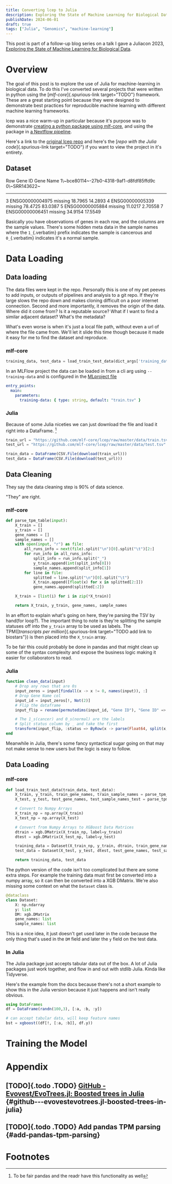 ```yaml
---
title: Converting lcep to Julia
description: Exploring the State of Machine Learning for Biological Data
publishDate: 2024-06-01
draft: true
tags: ["Julia", "Genomics", "machine-learning"]
---
```


This post is part of a follow-up blog series on a talk I gave a Juliacon
2023, [Exploring the State of Machine Learning for Biological
Data](https://live.juliacon.org/speaker/AA9NAK).

# Overview

The goal of this post is to explore the use of Julia for
machine-learning in biological data. To do this I\'ve converted several
projects that were written in python using the
[*mlf-core*]{.spurious-link target="TODO"} framework. These are a great
starting point because they were designed to demonstrate best practices
for reproducible machine learning with different machine learning
frameworks.

lcep was a nice warm-up in particular because it\'s purpose was to
demonstrate [creating a python package using
mlf-core](https://github.com/mlf-core/lcep-package), and using the
package in [a Nextflow
pipeline](https://github.com/mlf-core/nextflow-lcep).

Here\'s a link to the [original lcep
repo](https://github.com/Emiller88/state-of-ml-for-biology-julia/tree/main/lcep)
and here\'s the [*repo with the Julia code*]{.spurious-link
target="TODO"} if you want to view the project in it\'s entirety.

## Dataset

Row Gene ID Gene Name 1\\~bce80114~-27b0-4318-9af1-d8fdf85ffd9c 0\\~SRR143622~

---

3 ENSG00000004975 missing 18.7965 14.2893
4 ENSG00000005339 missing 78.4725 83.0387
5 ENSG00000005884 missing 11.0217 2.70558
7 ENSG00000006451 missing 34.9154 17.5549

Basically you have observations of genes in each row, and the columns
are the sample values. There\'s some hidden meta data in the sample
names where the `1_`{.verbatim} prefix indicates the sample is cancerous
and `0_`{.verbatim} indicates it\'s a normal sample.

# Data Loading

## Data loading

The data files were kept in the repo. Personally this is one of my pet
peeves to add inputs, or outputs of pipelines and analysis to a git
repo. If they\'re large slows the repo down and makes cloning difficult
on a poor internet connection. Second and more importantly, it removes
the origin of the data. Where did it come from? Is it a reputable
source? What if I want to find a similar adjacent dataset? What\'s the
metadata?

What\'s even worse is when it\'s just a local file path, without even a
url of where the file came from. We\'ll let it slide this time though
because it made it easy for me to find the dataset and reproduce.

### mlf-core

```python
training_data, test_data = load_train_test_data(dict_args['training_data'], dict_args['test_data'])
```

In an MLFlow project the data can be loaded in from a cli arg using
`--training-data` and is configured in the [MLproject
file](https://github.com/mlf-core/lcep/blob/d463c9984c5669659b2cb77ba7cac0ed0e270294/MLproject#L13-L22)

```yaml
entry_points:
  main:
    parameters:
      training-data: { type: string, default: "train.tsv" }
```

### Julia

Because of some Julia niceties we can just download the file and load it
right into a DataFrame. [^1]

```julia
train_url = "https://github.com/mlf-core/lcep/raw/master/data/train.tsv"
test_url = "https://github.com/mlf-core/lcep/raw/master/data/test.tsv"

train_data = DataFrame(CSV.File(download(train_url)))
test_data = DataFrame(CSV.File(download(test_url)))
```

## Data Cleaning

They say the data cleaning step is 90% of data science.

\"They\" are right.

### mlf-core

```python
def parse_tpm_table(input):
    X_train = []
    y_train = []
    gene_names = []
    sample_names = []
    with open(input, "r") as file:
        all_runs_info = next(file).split("\n")[0].split("\t")[2:]
        for run_info in all_runs_info:
            split_info = run_info.split("_")
            y_train.append(int(split_info[0]))
            sample_names.append(split_info[1])
        for line in file:
            splitted = line.split("\n")[0].split("\t")
            X_train.append([float(x) for x in splitted[2:]])
            gene_names.append(splitted[:2])

    X_train = [list(i) for i in zip(*X_train)]

    return X_train, y_train, gene_names, sample_names
```

In an effort to explain what\'s going on here, they\'re parsing the TSV
by hand(for loop?). The important thing to note is they\'re splitting
the sample statuses off into the `y_train` array to be used as labels.
The TPM([*transcripts per million*]{.spurious-link
target="TODO add link to biostars"}) is then placed into the `X_train`
array.

To be fair this could probably be done in pandas and that might clean up
some of the syntax complexity and expose the business logic making it
easier for collaborators to read.

### Julia

```julia
function clean_data(input)
    # Drop any rows that are 0s
    input_zeros = input[findall(x -> x != 0, names(input)), :]
    # Drop Gene Name col
    input_id = input_zeros[!, Not(2)]
    # Flip the dataframe
    input_flip = rename(permutedims(input_id, "Gene ID"), "Gene ID" => :status)

    # The 1_s(cancer) and 0_s(normal) are the labels
    # Split status column by _ and take the first
    transform(input_flip, :status => ByRow(x -> parse(Float64, split(x, "_")[1])) => :status)
end
```

Meanwhile in Julia, there\'s some fancy syntactical sugar going on that
may not make sense to new users but the logic is easy to follow.

## Data Loading

### mlf-core

```python
def load_train_test_data(train_data, test_data):
    X_train, y_train, train_gene_names, train_sample_names = parse_tpm_table(train_data)
    X_test, y_test, test_gene_names, test_sample_names_test = parse_tpm_table(test_data)

    # Convert to Numpy Arrays
    X_train_np = np.array(X_train)
    X_test_np = np.array(X_test)

    # Convert from Numpy Arrays to XGBoost Data Matrices
    dtrain = xgb.DMatrix(X_train_np, label=y_train)
    dtest = xgb.DMatrix(X_test_np, label=y_test)

    training_data = Dataset(X_train_np, y_train, dtrain, train_gene_names, train_sample_names)
    test_data = Dataset(X_test, y_test, dtest, test_gene_names, test_sample_names_test)

    return training_data, test_data
```

The python version of the code isn\'t too complicated but there are some
extra steps. For example the training data must first be converted into
a numpy array, so it can then be converted into a XGB DMatrix. We\'re
also missing some context on what the `Dataset` class is.

```python
@dataclass
class Dataset:
    X: np.ndarray
    y: list
    DM: xgb.DMatrix
    gene_names: list
    sample_names: list
```

This is a nice idea, it just doesn\'t get used later in the code because
the only thing that\'s used in the `DM` field and later the `y` field on
the test data.

### In Julia

The Julia package just accepts tabular data out of the box. A lot of
Julia packages just work together, and flow in and out with stdlib
Julia. Kinda like Tidyverse.

Here\'s the example from the docs because there\'s not a short example
to show this in the Julia version because it just happens and isn\'t
really obvious.

```julia
using DataFrames
df = DataFrame(randn(100,3), [:a, :b, :y])

# can accept tabular data, will keep feature names
bst = xgboost((df[!, [:a, :b]], df.y))
```

# Training the Model

# Appendix

## [TODO]{.todo .TODO} [GitHub - Evovest/EvoTrees.jl: Boosted trees in Julia](https://github.com/Evovest/EvoTrees.jl) {#github---evovestevotrees.jl-boosted-trees-in-julia}

## [TODO]{.todo .TODO} Add pandas TPM parsing {#add-pandas-tpm-parsing}

# Footnotes

[^1]: To be fair pandas and the readr have this functionality as well
